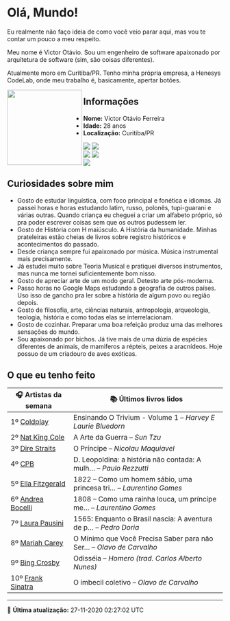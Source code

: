 # Olá, Mundo!

Eu realmente não faço ideia de como você veio parar aqui, mas vou te contar um pouco a meu respeito.

Meu nome é Victor Otávio. Sou um engenheiro de software apaixonado por arquitetura de software (sim, são coisas diferentes).

Atualmente moro em Curitiba/PR. Tenho minha própria empresa, a Henesys CodeLab, onde meu trabalho é, basicamente, apertar botões.

<img align="left" src="https://github.com/vctrtvfrrr/vctrtvfrrr/raw/master/octocat.png" alt="" width="175" />

## Informações

- **Nome:** Victor Otávio Ferreira
- **Idade:** 28 anos
- **Localização:** Curitiba/PR

[![](https://img.shields.io/badge/LinkedIn-victorotavio-blue)](https://www.linkedin.com/in/victorotavio/) [![](https://img.shields.io/badge/Twitter-@vctrtvfrrr-blue)](https://twitter.com/vctrtvfrrr)  
[![](https://img.shields.io/badge/GitHub-vctrtvfrrr-24292e)](https://github.com/vctrtvfrrr) [![](https://img.shields.io/badge/GitLab-vctrtvfrrr-ec5d16)](https://gitlab.com/vctrtvfrrr)  
[![](https://img.shields.io/badge/Email-victor@otavioferreira.com.br-red)](mailto:victor@otavioferreira.com.br)  

## Curiosidades sobre mim

-   Gosto de estudar linguística, com foco principal e fonética e idiomas. Já passei horas e horas estudando latim, russo, polonês, tupi-guarani e várias outras. Quando criança eu cheguei a criar um alfabeto próprio, só pra poder escrever coisas sem que os outros pudessem ler.
-   Gosto de História com H maiúsculo. A História da humanidade. Minhas prateleiras estão cheias de livros sobre registro históricos e acontecimentos do passado.
-   Desde criança sempre fui apaixonado por música. Música instrumental mais precisamente.
-   Já estudei muito sobre Teoria Musical e pratiquei diversos instrumentos, mas nunca me tornei suficientemente bom nisso.
-   Gosto de apreciar arte de um modo geral. Detesto arte pós-moderna.
-   Passo horas no Google Maps estudando a geografia de outros países. Uso isso de gancho pra ler sobre a história de algum povo ou região depois.
-   Gosto de filosofia, arte, ciências naturais, antropologia, arqueologia, teologia, história e como todas elas se interrelacionam.
-   Gosto de cozinhar. Preparar uma boa refeição produz uma das melhores sensações do mundo.
-   Sou apaixonado por bichos. Já tive mais de uma dúzia de espécies diferentes de animais, de mamiferos a répteis, peixes a aracnídeos. Hoje possuo de um criadouro de aves exóticas.


## O que eu tenho feito

|                      🎧 Artistas da semana                      |                      📚 Últimos livros lidos                      |
|-----------------------------------------------------------------|-------------------------------------------------------------------|
| 1º [Coldplay](https://www.last.fm/music/Coldplay)               | Ensinando O Trivium - Volume 1	–	_Harvey E Laurie Bluedorn_         |
| 2º [Nat King Cole](https://www.last.fm/music/Nat+King+Cole)     | A Arte da Guerra	–	_Sun Tzu_                                        |
| 3º [Dire Straits](https://www.last.fm/music/Dire+Straits)       | O Príncipe	–	_Nicolau Maquiavel_                                    |
| 4º [CPB](https://www.last.fm/music/CPB)                         | D. Leopoldina: a história não contada: A mulh…	–	_Paulo Rezzutti_   |
| 5º [Ella Fitzgerald](https://www.last.fm/music/Ella+Fitzgerald) | 1822 – Como um homem sábio, uma princesa tri…	–	_Laurentino Gomes_  |
| 6º [Andrea Bocelli](https://www.last.fm/music/Andrea+Bocelli)   | 1808 – Como uma rainha louca, um príncipe me…	–	_Laurentino Gomes_  |
| 7º [Laura Pausini](https://www.last.fm/music/Laura+Pausini)     | 1565: Enquanto o Brasil nascia: A aventura de p…	–	_Pedro Doria_    |
| 8º [Mariah Carey](https://www.last.fm/music/Mariah+Carey)       | O Mínimo que Você Precisa Saber para não Ser…	–	_Olavo de Carvalho_ |
| 9º [Bing Crosby](https://www.last.fm/music/Bing+Crosby)         | Odisséia	–	_Homero (trad. Carlos Alberto Nunes)_                    |
| 10º [Frank Sinatra](https://www.last.fm/music/Frank+Sinatra)    | O imbecil coletivo	–	_Olavo de Carvalho_                            |


---

🚀 **Última atualização:** 27-11-2020 02:27:02 UTC